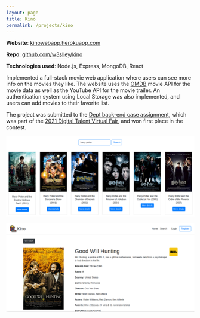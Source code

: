 ```yaml
---
layout: page
title: Kino
permalink: /projects/kino
---
```

**Website**: [kinowebapp.herokuapp.com](https://kinowebapp.herokuapp.com)

**Repo**: [github.com/w3slley/kino](https://github.com/w3slley/kino)


**Technologies used**: Node.js, Express, MongoDB, React

Implemented a full-stack movie web application where users can see more info on the movies they like. The website uses the [OMDB](https://omdbapi.com) movie API for the movie data as well as the YouTube API for the movie trailer. An authentication system using Local Storage was also implemented, and users can add movies to their favorite list.

The project was submitted to the [Dept back-end case assignment](https://www.deptagency.com/case-backend-developers/), which was part of the [2021 Digital Talent Virtual Fair](https://digitaltalent.easyvirtualfair.com/), and won first place in the contest.


![](/assets/images/hp.png)

![](/assets/images/kino-image2.png)

